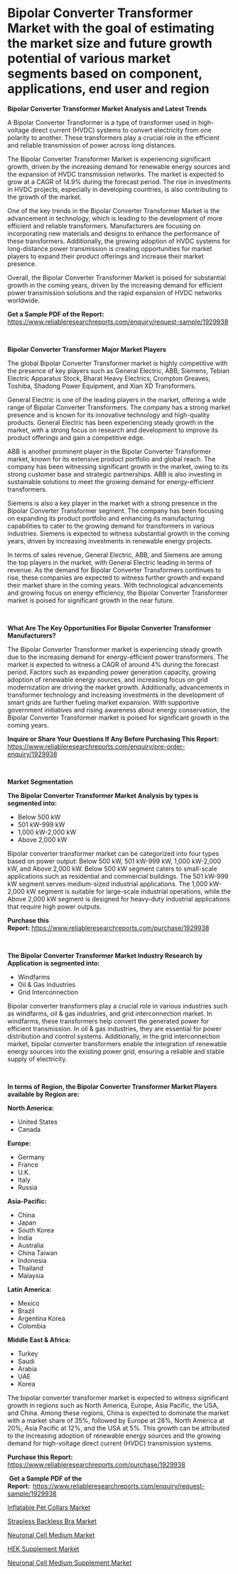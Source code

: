 <p><h1>Bipolar Converter Transformer Market with the goal of estimating the market size and future growth potential of various market segments based on component, applications, end user and region</h1></p><p><strong>Bipolar Converter Transformer Market Analysis and Latest Trends</strong></p>
<p><p>A Bipolar Converter Transformer is a type of transformer used in high-voltage direct current (HVDC) systems to convert electricity from one polarity to another. These transformers play a crucial role in the efficient and reliable transmission of power across long distances.</p><p>The Bipolar Converter Transformer Market is experiencing significant growth, driven by the increasing demand for renewable energy sources and the expansion of HVDC transmission networks. The market is expected to grow at a CAGR of 14.9% during the forecast period. The rise in investments in HVDC projects, especially in developing countries, is also contributing to the growth of the market.</p><p>One of the key trends in the Bipolar Converter Transformer Market is the advancement in technology, which is leading to the development of more efficient and reliable transformers. Manufacturers are focusing on incorporating new materials and designs to enhance the performance of these transformers. Additionally, the growing adoption of HVDC systems for long-distance power transmission is creating opportunities for market players to expand their product offerings and increase their market presence.</p><p>Overall, the Bipolar Converter Transformer Market is poised for substantial growth in the coming years, driven by the increasing demand for efficient power transmission solutions and the rapid expansion of HVDC networks worldwide.</p></p>
<p><strong>Get a Sample PDF of the Report:&nbsp;</strong> <a href="https://www.reliableresearchreports.com/enquiry/request-sample/1929938">https://www.reliableresearchreports.com/enquiry/request-sample/1929938</a></p>
<p>&nbsp;</p>
<p><strong>Bipolar Converter Transformer Major Market Players</strong></p>
<p><p>The global Bipolar Converter Transformer market is highly competitive with the presence of key players such as General Electric, ABB, Siemens, Tebian Electric Apparatus Stock, Bharat Heavy Electrics, Crompton Greaves, Toshiba, Shadong Power Equipment, and Xian XD Transformers. </p><p>General Electric is one of the leading players in the market, offering a wide range of Bipolar Converter Transformers. The company has a strong market presence and is known for its innovative technology and high-quality products. General Electric has been experiencing steady growth in the market, with a strong focus on research and development to improve its product offerings and gain a competitive edge.</p><p>ABB is another prominent player in the Bipolar Converter Transformer market, known for its extensive product portfolio and global reach. The company has been witnessing significant growth in the market, owing to its strong customer base and strategic partnerships. ABB is also investing in sustainable solutions to meet the growing demand for energy-efficient transformers.</p><p>Siemens is also a key player in the market with a strong presence in the Bipolar Converter Transformer segment. The company has been focusing on expanding its product portfolio and enhancing its manufacturing capabilities to cater to the growing demand for transformers in various industries. Siemens is expected to witness substantial growth in the coming years, driven by increasing investments in renewable energy projects.</p><p>In terms of sales revenue, General Electric, ABB, and Siemens are among the top players in the market, with General Electric leading in terms of revenue. As the demand for Bipolar Converter Transformers continues to rise, these companies are expected to witness further growth and expand their market share in the coming years. With technological advancements and growing focus on energy efficiency, the Bipolar Converter Transformer market is poised for significant growth in the near future.</p></p>
<p>&nbsp;</p>
<p><strong>What Are The Key Opportunities For Bipolar Converter Transformer Manufacturers?</strong></p>
<p><p>The Bipolar Converter Transformer market is experiencing steady growth due to the increasing demand for energy-efficient power transformers. The market is expected to witness a CAGR of around 4% during the forecast period. Factors such as expanding power generation capacity, growing adoption of renewable energy sources, and increasing focus on grid modernization are driving the market growth. Additionally, advancements in transformer technology and increasing investments in the development of smart grids are further fueling market expansion. With supportive government initiatives and rising awareness about energy conservation, the Bipolar Converter Transformer market is poised for significant growth in the coming years.</p></p>
<p><strong>Inquire or Share Your Questions If Any Before Purchasing This Report:</strong> <a href="https://www.reliableresearchreports.com/enquiry/pre-order-enquiry/1929938">https://www.reliableresearchreports.com/enquiry/pre-order-enquiry/1929938</a></p>
<p>&nbsp;</p>
<p><strong>Market Segmentation</strong></p>
<p><strong>The Bipolar Converter Transformer Market Analysis by types is segmented into:</strong></p>
<p><ul><li>Below 500 kW</li><li>501 kW-999 kW</li><li>1,000 kW-2,000 kW</li><li>Above 2,000 kW</li></ul></p>
<p><p>Bipolar converter transformer market can be categorized into four types based on power output: Below 500 kW, 501 kW-999 kW, 1,000 kW-2,000 kW, and Above 2,000 kW. Below 500 kW segment caters to small-scale applications such as residential and commercial buildings. The 501 kW-999 kW segment serves medium-sized industrial applications. The 1,000 kW-2,000 kW segment is suitable for large-scale industrial operations, while the Above 2,000 kW segment is designed for heavy-duty industrial applications that require high power outputs.</p></p>
<p><strong>Purchase this Report:&nbsp;</strong><a href="https://www.reliableresearchreports.com/purchase/1929938">https://www.reliableresearchreports.com/purchase/1929938</a></p>
<p>&nbsp;</p>
<p><strong>The Bipolar Converter Transformer Market Industry Research by Application is segmented into:</strong></p>
<p><ul><li>Windfarms</li><li>Oil & Gas Industries</li><li>Grid Interconnection</li></ul></p>
<p><p>Bipolar converter transformers play a crucial role in various industries such as windfarms, oil & gas industries, and grid interconnection market. In windfarms, these transformers help convert the generated power for efficient transmission. In oil & gas industries, they are essential for power distribution and control systems. Additionally, in the grid interconnection market, bipolar converter transformers enable the integration of renewable energy sources into the existing power grid, ensuring a reliable and stable supply of electricity.</p></p>
<p>&nbsp;</p>
<p><strong>In terms of Region, the Bipolar Converter Transformer Market Players available by Region are:</strong></p>
<p>
    <p> <strong> North America: </strong>
        <ul>
            <li>United States</li>
            <li>Canada</li>
        </ul>
        </p> 
    <p> <strong> Europe: </strong>
        <ul>
            <li>Germany</li>
            <li>France</li>
            <li>U.K.</li>
            <li>Italy</li>
            <li>Russia</li>
        </ul>
        </p> 
    <p> <strong> Asia-Pacific: </strong>
        <ul>
            <li>China</li>
            <li>Japan</li>
            <li>South Korea</li>
            <li>India</li>
            <li>Australia</li>
            <li>China Taiwan</li>
            <li>Indonesia</li>
            <li>Thailand</li>
            <li>Malaysia</li>
        </ul>
        </p> 
    <p> <strong> Latin America: </strong>
        <ul>
            <li>Mexico</li>
            <li>Brazil</li>
            <li>Argentina Korea</li>
            <li>Colombia</li>
        </ul>
        </p> 
    <p> <strong> Middle East & Africa: </strong>
        <ul>
            <li>Turkey</li>
            <li>Saudi</li>
            <li>Arabia</li>
            <li>UAE</li>
            <li>Korea</li>
        </ul>
    </p>
    </p>
<p><p>The bipolar converter transformer market is expected to witness significant growth in regions such as North America, Europe, Asia Pacific, the USA, and China. Among these regions, China is expected to dominate the market with a market share of 35%, followed by Europe at 28%, North America at 20%, Asia Pacific at 12%, and the USA at 5%. This growth can be attributed to the increasing adoption of renewable energy sources and the growing demand for high-voltage direct current (HVDC) transmission systems.</p></p>
<p><strong>Purchase this Report: </strong><a href="https://www.reliableresearchreports.com/purchase/1929938">https://www.reliableresearchreports.com/purchase/1929938</a></p>
<p>&nbsp;<strong>Get a Sample PDF of the Report:&nbsp;&nbsp;</strong><a href="https://www.reliableresearchreports.com/enquiry/request-sample/1929938">https://www.reliableresearchreports.com/enquiry/request-sample/1929938</a></p>
<p><strong></strong></p>
<p><p><a href="https://view.publitas.com/reportprime-1/inflatable-pet-collars-market-offers-provide-insightful-data-for-the-time-period-from-2024-to-2031-and-also-provide-analysis-based-on-application-type-and-region/">Inflatable Pet Collars Market</a></p><p><a href="https://view.publitas.com/reportprime-1/strapless-backless-bra-market-size-share-trends-analysis-report-by-application-regional-outlook-competitive-strategies-and-segment-forecasts-2024-2031/">Strapless Backless Bra Market</a></p><p><a href="https://acidic-farm-354.notion.site/Neuronal-Cell-Medium-Market-Furnish-Information-about-Market-Size-Market-Share-Market-Dynamics-an-abd8f438410648fcb977d85a53763e16">Neuronal Cell Medium Market</a></p><p><a href="https://glittery-fuchsia-86a.notion.site/HEK-Supplement-Market-Size-Evaluating-its-Market-Trends-Growth-and-Projections-2024-2031-bc63f8d0a2c04268b84d3f013398e528">HEK Supplement Market</a></p><p><a href="https://glittery-fuchsia-86a.notion.site/Neuronal-Cell-Medium-Supplement-Market-Centers-on-Aspects-such-as-Market-Growth-Market-Share-Marke-d4bf7f94f5b04066a3eabbae6e148cc6">Neuronal Cell Medium Supplement Market</a></p></p>